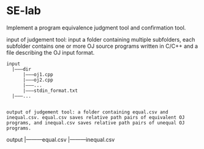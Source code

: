 # SE-lab
Implement a program equivalence judgment tool and confirmation tool.

input of judgement tool: input a folder containing multiple subfolders, each subfolder contains one or more OJ source programs written in C/C++ and a file describing the OJ input format.

```
input
  |———dir
      |———oj1.cpp
      |———oj2.cpp
      |———...
      |———stdin_format.txt
  |———...
  
  
output of judgement tool: a folder containing equal.csv and inequal.csv. equal.csv saves relative path pairs of equivalent OJ programs, and inequal.csv saves relative path pairs of unequal OJ programs.

```
output
  |———equal.csv
  |———inequal.csv

 

